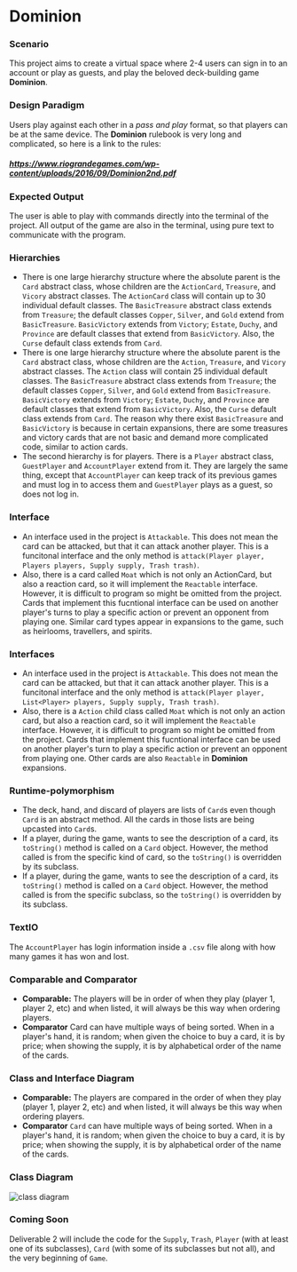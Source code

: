 # Dominion
 ### Scenario
 This project aims to create a virtual space where 2-4 users can sign in to an account or play as guests, and play the beloved deck-building game **Dominion**. 
 ### Design Paradigm
 Users play against each other in a *pass and play* format, so that players can be at the same device. The **Dominion** rulebook is very long and complicated, so here is a link to the rules: 
 ##### *https://www.riograndegames.com/wp-content/uploads/2016/09/Dominion2nd.pdf*
 ### Expected Output
 The user is able to play with commands directly into the terminal of the project. All output of the game are also in the terminal, using pure text to communicate with the program. 
 ### Hierarchies
 * There is one large hierarchy structure where the absolute parent is the `Card` abstract class, whose children are the `ActionCard`, `Treasure`, and `Vicory` abstract classes. The `ActionCard` class will contain up to 30 individual default classes. The `BasicTreasure` abstract class extends from `Treasure`; the default classes `Copper`, `Silver`, and `Gold` extend from `BasicTreasure`. `BasicVictory` extends from `Victory`; `Estate`, `Duchy`, and `Province` are default classes that extend from `BasicVictory`. Also, the `Curse` default class extends from `Card`. 
 * There is one large hierarchy structure where the absolute parent is the `Card` abstract class, whose children are the `Action`, `Treasure`, and `Vicory` abstract classes. The `Action` class will contain 25 individual default classes. The `BasicTreasure` abstract class extends from `Treasure`; the default classes `Copper`, `Silver`, and `Gold` extend from `BasicTreasure`. `BasicVictory` extends from `Victory`; `Estate`, `Duchy`, and `Province` are default classes that extend from `BasicVictory`. Also, the `Curse` default class extends from `Card`. The reason why there exist `BasicTreasure` and `BasicVictory` is because in certain expansions, there are some treasures and victory cards that are not basic and demand more complicated code, similar to action cards. 
 * The second hierarchy is for players. There is a `Player` abstract class, `GuestPlayer` and `AccountPlayer` extend from it. They are largely the same thing, except that `AccountPlayer` can keep track of its previous games and must log in to access them and `GuestPlayer` plays as a guest, so does not log in.
 ### Interface
 * An interface used in the project is `Attackable`. This does not mean the card can be attacked, but that it can attack another player. This is a funcitonal interface and the only method is `attack(Player player, Players players, Supply supply, Trash trash)`.
 * Also, there is a card called `Moat` which is not only an ActionCard, but also a reaction card, so it will implement the `Reactable` interface. However, it is difficult to program so might be omitted from the project. Cards that implement this fucntional interface can be used on another player's turns to play a specific action or prevent an opponent from playing one. Similar card types appear in expansions to the game, such as heirlooms, travellers, and spirits. 
 ### Interfaces
 * An interface used in the project is `Attackable`. This does not mean the card can be attacked, but that it can attack another player. This is a funcitonal interface and the only method is `attack(Player player, List<Player> players, Supply supply, Trash trash)`.
 * Also, there is a `Action` child class called `Moat` which is not only an action card, but also a reaction card, so it will implement the `Reactable` interface. However, it is difficult to program so might be omitted from the project. Cards that implement this fucntional interface can be used on another player's turn to play a specific action or prevent an opponent from playing one. Other cards are also `Reactable` in **Dominion** expansions. 
 ### Runtime-polymorphism
 * The deck, hand, and discard of players are lists of `Card`s even though `Card` is an abstract method. All the cards in those lists are being upcasted into `Card`s.
 * If a player, during the game, wants to see the description of a card, its `toString()` method is called on a `Card` object. However, the method called is from the specific kind of card, so the `toString()` is overridden by its subclass.
 * If a player, during the game, wants to see the description of a card, its `toString()` method is called on a `Card` object. However, the method called is from the specific subclass, so the `toString()` is overridden by its subclass.
 ### TextIO
 The `AccountPlayer` has login information inside a `.csv` file along with how many games it has won and lost. 
 ### Comparable and Comparator
 * **Comparable:** The players will be in order of when they play (player 1, player 2, etc) and when listed, it will always be this way when ordering players.
 * **Comparator** Card can have multiple ways of being sorted. When in a player's hand, it is random; when given the choice to buy a card, it is by price; when showing the supply, it is by alphabetical order of the name of the cards.
 ### Class and Interface Diagram
 
 
 * **Comparable:** The players are compared in the order of when they play (player 1, player 2, etc) and when listed, it will always be this way when ordering players.
 * **Comparator** `Card` can have multiple ways of being sorted. When in a player's hand, it is random; when given the choice to buy a card, it is by price; when showing the supply, it is by alphabetical order of the name of the cards.
 ### Class Diagram
 ![class diagram](https://github.com/user-attachments/assets/6ba90b89-5b47-423a-be6f-5cba2fc9d048)
 ### Coming Soon
 Deliverable 2 will include the code for the `Supply`, `Trash`, `Player` (with at least one of its subclasses), `Card` (with some of its subclasses but not all), and the very beginning of `Game`. 
